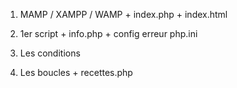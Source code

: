 1. MAMP / XAMPP / WAMP + index.php + index.html

2. 1er script + info.php + config erreur php.ini

3. Les conditions 

4. Les boucles + recettes.php